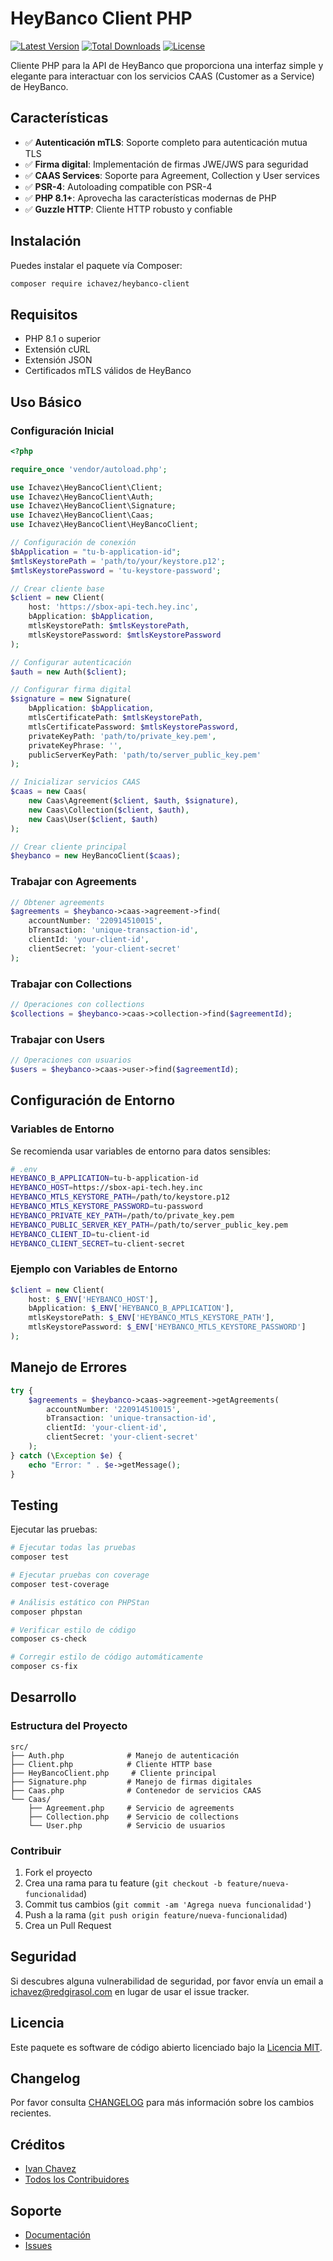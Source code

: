 # HeyBanco Client PHP

[![Latest Version](https://img.shields.io/packagist/v/ichavez/heybanco-client.svg?style=flat-square)](https://packagist.org/packages/ichavez/heybanco-client)
[![Total Downloads](https://img.shields.io/packagist/dt/ichavez/heybanco-client.svg?style=flat-square)](https://packagist.org/packages/ichavez/heybanco-client)
[![License](https://img.shields.io/packagist/l/ichavez/heybanco-client.svg?style=flat-square)](https://packagist.org/packages/ichavez/heybanco-client)

Cliente PHP para la API de HeyBanco que proporciona una interfaz simple y elegante para interactuar con los servicios CAAS (Customer as a Service) de HeyBanco.

## Características

- ✅ **Autenticación mTLS**: Soporte completo para autenticación mutua TLS
- ✅ **Firma digital**: Implementación de firmas JWE/JWS para seguridad
- ✅ **CAAS Services**: Soporte para Agreement, Collection y User services
- ✅ **PSR-4**: Autoloading compatible con PSR-4
- ✅ **PHP 8.1+**: Aprovecha las características modernas de PHP
- ✅ **Guzzle HTTP**: Cliente HTTP robusto y confiable

## Instalación

Puedes instalar el paquete vía Composer:

```bash
composer require ichavez/heybanco-client
```

## Requisitos

- PHP 8.1 o superior
- Extensión cURL
- Extensión JSON
- Certificados mTLS válidos de HeyBanco

## Uso Básico

### Configuración Inicial

```php
<?php

require_once 'vendor/autoload.php';

use Ichavez\HeyBancoClient\Client;
use Ichavez\HeyBancoClient\Auth;
use Ichavez\HeyBancoClient\Signature;
use Ichavez\HeyBancoClient\Caas;
use Ichavez\HeyBancoClient\HeyBancoClient;

// Configuración de conexión
$bApplication = "tu-b-application-id";
$mtlsKeystorePath = 'path/to/your/keystore.p12';
$mtlsKeystorePassword = 'tu-keystore-password';

// Crear cliente base
$client = new Client(
    host: 'https://sbox-api-tech.hey.inc',
    bApplication: $bApplication,
    mtlsKeystorePath: $mtlsKeystorePath,
    mtlsKeystorePassword: $mtlsKeystorePassword
);

// Configurar autenticación
$auth = new Auth($client);

// Configurar firma digital
$signature = new Signature(
    bApplication: $bApplication,
    mtlsCertificatePath: $mtlsKeystorePath,
    mtlsCertificatePassword: $mtlsKeystorePassword,
    privateKeyPath: 'path/to/private_key.pem',
    privateKeyPhrase: '',
    publicServerKeyPath: 'path/to/server_public_key.pem'
);

// Inicializar servicios CAAS
$caas = new Caas(
    new Caas\Agreement($client, $auth, $signature),
    new Caas\Collection($client, $auth),
    new Caas\User($client, $auth)
);

// Crear cliente principal
$heybanco = new HeyBancoClient($caas);
```

### Trabajar con Agreements

```php
// Obtener agreements
$agreements = $heybanco->caas->agreement->find(
    accountNumber: '220914510015',
    bTransaction: 'unique-transaction-id',
    clientId: 'your-client-id',
    clientSecret: 'your-client-secret'
);
```

### Trabajar con Collections

```php
// Operaciones con collections
$collections = $heybanco->caas->collection->find($agreementId);
```

### Trabajar con Users

```php
// Operaciones con usuarios
$users = $heybanco->caas->user->find($agreementId);
```

## Configuración de Entorno

### Variables de Entorno

Se recomienda usar variables de entorno para datos sensibles:

```bash
# .env
HEYBANCO_B_APPLICATION=tu-b-application-id
HEYBANCO_HOST=https://sbox-api-tech.hey.inc
HEYBANCO_MTLS_KEYSTORE_PATH=/path/to/keystore.p12
HEYBANCO_MTLS_KEYSTORE_PASSWORD=tu-password
HEYBANCO_PRIVATE_KEY_PATH=/path/to/private_key.pem
HEYBANCO_PUBLIC_SERVER_KEY_PATH=/path/to/server_public_key.pem
HEYBANCO_CLIENT_ID=tu-client-id
HEYBANCO_CLIENT_SECRET=tu-client-secret
```

### Ejemplo con Variables de Entorno

```php
$client = new Client(
    host: $_ENV['HEYBANCO_HOST'],
    bApplication: $_ENV['HEYBANCO_B_APPLICATION'],
    mtlsKeystorePath: $_ENV['HEYBANCO_MTLS_KEYSTORE_PATH'],
    mtlsKeystorePassword: $_ENV['HEYBANCO_MTLS_KEYSTORE_PASSWORD']
);
```

## Manejo de Errores

```php
try {
    $agreements = $heybanco->caas->agreement->getAgreements(
        accountNumber: '220914510015',
        bTransaction: 'unique-transaction-id',
        clientId: 'your-client-id',
        clientSecret: 'your-client-secret'
    );
} catch (\Exception $e) {
    echo "Error: " . $e->getMessage();
}
```

## Testing

Ejecutar las pruebas:

```bash
# Ejecutar todas las pruebas
composer test

# Ejecutar pruebas con coverage
composer test-coverage

# Análisis estático con PHPStan
composer phpstan

# Verificar estilo de código
composer cs-check

# Corregir estilo de código automáticamente
composer cs-fix
```

## Desarrollo

### Estructura del Proyecto

```
src/
├── Auth.php              # Manejo de autenticación
├── Client.php            # Cliente HTTP base
├── HeyBancoClient.php     # Cliente principal
├── Signature.php         # Manejo de firmas digitales
├── Caas.php              # Contenedor de servicios CAAS
└── Caas/
    ├── Agreement.php     # Servicio de agreements
    ├── Collection.php    # Servicio de collections
    └── User.php          # Servicio de usuarios
```

### Contribuir

1. Fork el proyecto
2. Crea una rama para tu feature (`git checkout -b feature/nueva-funcionalidad`)
3. Commit tus cambios (`git commit -am 'Agrega nueva funcionalidad'`)
4. Push a la rama (`git push origin feature/nueva-funcionalidad`)
5. Crea un Pull Request

## Seguridad

Si descubres alguna vulnerabilidad de seguridad, por favor envía un email a [ichavez@redgirasol.com](mailto:ichavez@redgirasol.com) en lugar de usar el issue tracker.

## Licencia

Este paquete es software de código abierto licenciado bajo la [Licencia MIT](LICENSE).

## Changelog

Por favor consulta [CHANGELOG](CHANGELOG.md) para más información sobre los cambios recientes.

## Créditos

- [Ivan Chavez](https://github.com/ichavezrg)
- [Todos los Contribuidores](../../contributors)

## Soporte

- [Documentación](https://github.com/ichavezrg/heybanco-client)
- [Issues](https://github.com/ichavezrg/heybanco-client/issues)
